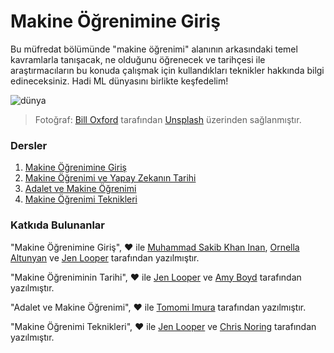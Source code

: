# Makine Öğrenimine Giriş

Bu müfredat bölümünde "makine öğrenimi" alanının arkasındaki temel kavramlarla tanışacak, ne olduğunu öğrenecek ve tarihçesi ile araştırmacıların bu konuda çalışmak için kullandıkları teknikler hakkında bilgi edineceksiniz. Hadi ML dünyasını birlikte keşfedelim!

![dünya](images/globe.jpg)
> Fotoğraf: <a href="https://unsplash.com/@bill_oxford?utm_source=unsplash&utm_medium=referral&utm_content=creditCopyText">Bill Oxford</a> tarafından <a href="https://unsplash.com/s/photos/globe?utm_source=unsplash&utm_medium=referral&utm_content=creditCopyText">Unsplash</a> üzerinden sağlanmıştır.

### Dersler

1. [Makine Öğrenimine Giriş](1-intro-to-ML/README.md)
1. [Makine Öğrenimi ve Yapay Zekanın Tarihi](2-history-of-ML/README.md)
1. [Adalet ve Makine Öğrenimi](3-fairness/README.md)
1. [Makine Öğrenimi Teknikleri](4-techniques-of-ML/README.md)

### Katkıda Bulunanlar

"Makine Öğrenimine Giriş", ♥️ ile [Muhammad Sakib Khan Inan](https://twitter.com/Sakibinan), [Ornella Altunyan](https://twitter.com/ornelladotcom) ve [Jen Looper](https://twitter.com/jenlooper) tarafından yazılmıştır.

"Makine Öğreniminin Tarihi", ♥️ ile [Jen Looper](https://twitter.com/jenlooper) ve [Amy Boyd](https://twitter.com/AmyKateNicho) tarafından yazılmıştır.

"Adalet ve Makine Öğrenimi", ♥️ ile [Tomomi Imura](https://twitter.com/girliemac) tarafından yazılmıştır.

"Makine Öğrenimi Teknikleri", ♥️ ile [Jen Looper](https://twitter.com/jenlooper) ve [Chris Noring](https://twitter.com/softchris) tarafından yazılmıştır.
